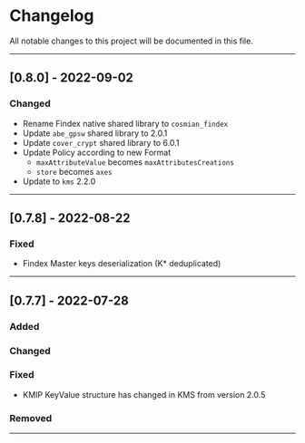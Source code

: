 # Changelog

All notable changes to this project will be documented in this file.

---
## [0.8.0] - 2022-09-02
### Changed
- Rename Findex native shared library to `cosmian_findex`
- Update `abe_gpsw` shared library to 2.0.1
- Update `cover_crypt` shared library to 6.0.1
- Update Policy according to new Format
  * `maxAttributeValue` becomes `maxAttributesCreations`
  * `store` becomes `axes`
- Update to `kms` 2.2.0

---
## [0.7.8] - 2022-08-22
### Fixed
- Findex Master keys deserialization (K* deduplicated)

---
## [0.7.7] - 2022-07-28
### Added
### Changed
### Fixed
- KMIP KeyValue structure has changed in KMS from version 2.0.5
### Removed
---
